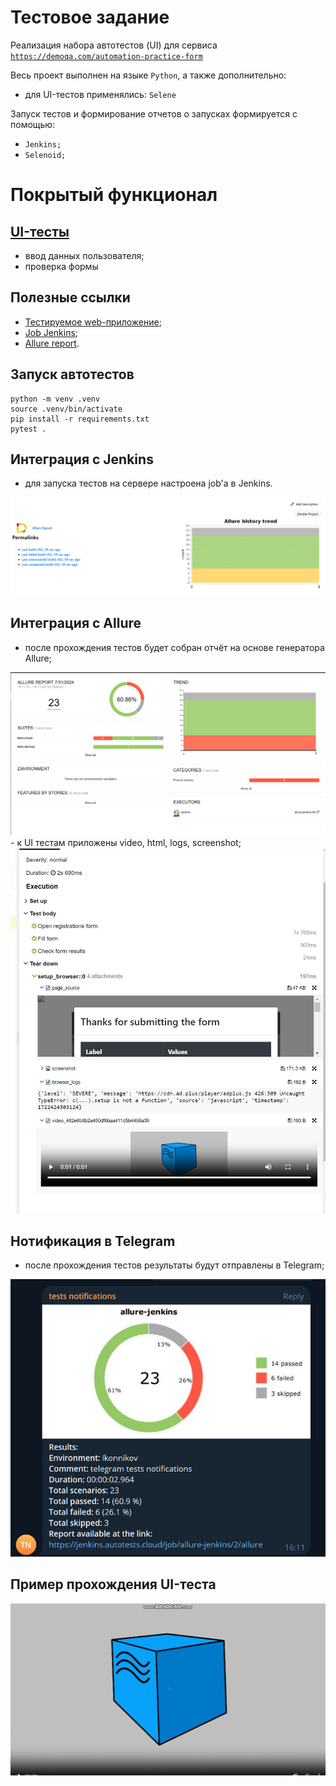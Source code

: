 # Тестовое задание
Реализация набора автотестов (UI) для сервиса <code>https://demoqa.com/automation-practice-form</code>

Весь проект выполнен на языке <code>Python</code>, а также дополнительно:
 - для UI-тестов применялись: <code>Selene</code>

Запуск тестов и формирование отчетов о запусках формируется с помощью:
 - <code>Jenkins;</code>
 - <code>Selenoid;</code>

# Покрытый функционал

## <a href='https://github.com/AlexanderKashkin/diploma/tree/main/web/tests'>UI-тесты</a>
 - ввод данных пользователя;
 - проверка формы 

## Полезные ссылки
 - [Тестируемое web-приложение](https://demoqa.com/automation-practice-form);
 - [Job Jenkins](https://jenkins.autotests.cloud/job/allure-jenkins/);
 - [Allure report](https://jenkins.autotests.cloud/job/allure-jenkins/2/allure/).

## Запуск автотестов

```
python -m venv .venv
source .venv/bin/activate
pip install -r requirements.txt
pytest .
```

## Интеграция с Jenkins
- для запуска тестов на сервере настроена job'a в Jenkins.
<img src="picture/jenkins_job.png" alt="jenkins"/>

## Интеграция с Allure
- после прохождения тестов будет собран отчёт на основе генератора Allure;
<img src="picture/dash_local_allure.png" alt="dash_local_allure"/>
- к UI тестам приложены video, html, logs, screenshot;
<img src="picture/logs_ui.png" alt="logs_ui"/>

## Нотификация в Telegram
- после прохождения тестов результаты будут отправлены в Telegram;  
<img src="picture/telegram_not.png" alt="telegram_not"/>

## Пример прохождения UI-теста
<img src="picture/video.gif">